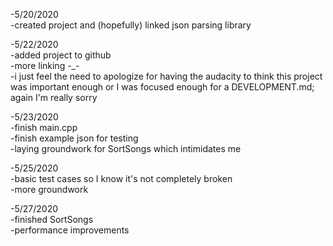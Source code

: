 -5/20/2020\
    -created project and (hopefully) linked json parsing library
    
-5/22/2020\
    -added project to github\
    -more linking -_-\
    -i just feel the need to apologize for having the audacity to think this project was important enough or I was focused enough for a DEVELOPMENT.md; again I'm really sorry
    
-5/23/2020\
    -finish main.cpp\
    -finish example json for testing\
    -laying groundwork for SortSongs which intimidates me
    
-5/25/2020\
    -basic test cases so I know it's not completely broken\
    -more groundwork
    
-5/27/2020\
    -finished SortSongs\
    -performance improvements